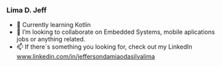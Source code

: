 
### Lima D. Jeff
- 🌱 Currently learning Kotlin 
- 👯 I’m looking to collaborate on Embedded Systems, mobile aplications jobs or anything related.
- 📫 If there´s something you looking for, check out my LinkedIn www.linkedin.com/in/jeffersondamiaodasilvalima

<!--
**Jeff181U/Jeff181U** is a ✨ _special_ ✨ repository because its `README.md` (this file) appears on your GitHub profile.

Here are some ideas to get you started:

- 🔭 I’m currently working on @@@@@@
- 🌱 I’m currently learning Objects Oriented Programing 
- 👯 I’m looking to collaborate on ...
- 🤔 I’m looking for help with ...
- 💬 Ask me about ...
- 📫 How to reach me: ...
- 😄 Pronouns: ...
- ⚡ Fun fact: ...
-->
